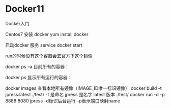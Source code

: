 # Docker11
Docker入门

Centos7 安装 docker
yum install docker


启动docker 服务
service docker start


run的时候没有这个容器会去官方下这个镜像
 

docker ps –a   目前所有的容器：

docker ps      显示所有运行的容器：

docker images  查看本地所有镜像（IMAGE_ID唯一标识镜像）
docker build  -t jpress:latest ./test/       -t 是命名  jpress 是名字  latest 版本  ./test/
docker run -d -p 8888:8080 jpress      -d标识后台运行 –p表示端口映射name  
